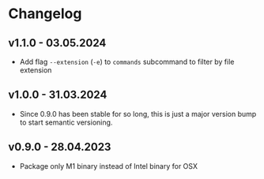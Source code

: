 # Changelog

## v1.1.0 - 03.05.2024

- Add flag `--extension` (`-e`) to `commands` subcommand to filter by file extension

## v1.0.0 - 31.03.2024

- Since 0.9.0 has been stable for so long, this is just a major version bump to
  start semantic versioning.

## v0.9.0 - 28.04.2023

- Package only M1 binary instead of Intel binary for OSX
